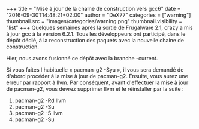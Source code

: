 +++
title = "Mise à jour de la chaîne de construction vers gcc6"
date = "2016-09-30T14:48:21+02:00"
author = "DeX77"
categories = ["warning"]
thumbnail.src = "images/categories/warning.png"
thumbnail.visibility = "list"
+++
Quelques semaines après la sortie de Frugalware 2.1, crazy a mis à jour
 gcc à la version 6.2.1. Tous les développeurs ont participé, dans le
 dépôt dédié, à la reconstruction des paquets avec la nouvelle chaine 
 de construction.   

 Hier, nous avons fusionné ce dépôt avec la branche -current.   

 Si vous faites l'habituelle « pacman-g2 -Syu », il vous sera demandé 
 de d'abord procéder à la mise à jour de pacman-g2. Ensuite, vous aurez
 une erreur par rapport à llvm. Par conséquent, avant d'effectuer 
 la mise à jour de pacman-g2, vous devrez supprimer llvm et le réinstaller
 par la suite :
 1. pacman-g2 -Rd llvm
2. pacman-g2 -Su
3. pacman-g2 -S llvm
4. pacman-g2 -Su
